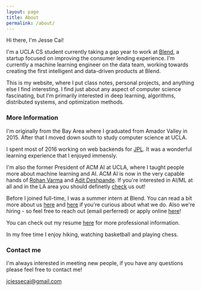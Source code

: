 ```yaml
---
layout: page
title: About
permalink: /about/
---
```


Hi there, I'm Jesse Cai!

I'm a UCLA CS student currently taking a gap year to work at [Blend](https://blend.com), a startup focused on improving the consumer lending experience.
I'm currently a machine learning engineer on the data team, working towards creating the first intelligent and data-driven products at Blend. 

This is my website, where I put class notes, personal projects, and anything else I find interesting. I find just about any aspect of computer science fascinating, but I'm primarily interested in deep learning, algorithms, distributed systems, and optimization methods.


### More Information
I'm originally from the Bay Area where I graduated from Amador Valley in 2015. After that I moved down south to study computer science at UCLA. 

I spent most of 2016 working on web backends for [JPL](https://www.jpl.nasa.gov/). It was a wonderful learning experience that I enjoyed immensly. 

I'm also the former President of ACM AI at UCLA, where I taught people more about machine learning and AI.
ACM AI is now in the very capable hands of [Rohan Varma](http://rohanvarma.me/) and [Adit Deshpande](https://adeshpande3.github.io/).
If you're interested in AI/ML at all and in the LA area you should definetly [check](https://www.facebook.com/groups/uclaacmai/) us out!

Before I joined full-time, I was a summer intern at Blend. You can read a bit more about us [here](https://techcrunch.com/2017/08/24/blend-100-million/) and [here](https://news.greylock.com/our-investment-in-blend-4dd6a6106442) if you're curious about what we do.
Also we're hiring - so feel free to reach out (email perferred) or apply online [here](https://blend.com/careers/)!

You can check out my resume [here](/resources/Jesse_Cai_Resume.pdf) for more professional information.

In my free time I enjoy hiking, watching basketball and playing chess. 

### Contact me
I'm always interested in meeting new people, if you have any questions please feel free to contact me!

[jcjessecai@gmail.com](mailto:jcjessecai@gmail.com)
